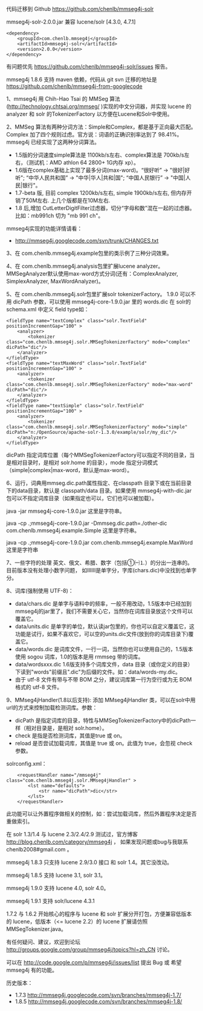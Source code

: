 代码迁移到 Github https://github.com/chenlb/mmseg4j-solr

mmseg4j-solr-2.0.0.jar 兼容 lucene/solr [4.3.0, 4.7.1]
```
<dependency>
    <groupId>com.chenlb.mmseg4j</groupId>
    <artifactId>mmseg4j-solr</artifactId>
    <version>2.0.0</version>
</dependency>
```
有问题优先 https://github.com/chenlb/mmseg4j-solr/issues 报告。

mmseg4j 1.8.6 支持 maven 依赖，代码从 git svn 迁移的地址是 https://github.com/chenlb/mmseg4j-from-googlecode

1、mmseg4j 用 Chih-Hao Tsai 的 MMSeg 算法(http://technology.chtsai.org/mmseg/ )实现的中文分词器，并实现 lucene 的 analyzer 和 solr 的TokenizerFactory 以方便在Lucene和Solr中使用。

2、MMSeg 算法有两种分词方法：Simple和Complex，都是基于正向最大匹配。Complex 加了四个规则过虑。官方说：词语的正确识别率达到了 98.41%。mmseg4j 已经实现了这两种分词算法。
  * 1.5版的分词速度simple算法是 1100kb/s左右、complex算法是 700kb/s左右，（测试机：AMD athlon 64 2800+ 1G内存 xp）。
  * 1.6版在complex基础上实现了最多分词(max-word)。“很好听” -> "很好|好听"; “中华人民共和国” -> "中华|华人|共和|国"; “中国人民银行” -> "中国|人民|银行"。
  * 1.7-beta 版, 目前 complex 1200kb/s左右, simple 1900kb/s左右, 但内存开销了50M左右. 上几个版都是在10M左右.
  * 1.8 后,增加 CutLetterDigitFilter过虑器，切分“字母和数”混在一起的过虑器。比如：mb991ch 切为 "mb 991 ch"。

mmseg4j实现的功能详情请看：
  * http://mmseg4j.googlecode.com/svn/trunk/CHANGES.txt

3、在 com.chenlb.mmseg4j.example包里的类示例了三种分词效果。

4、在 com.chenlb.mmseg4j.analysis包里扩展lucene analyzer。MMSegAnalyzer默认使用max-word方式分词(还有：ComplexAnalyzer, SimplexAnalyzer, MaxWordAnalyzer)。

5、在 com.chenlb.mmseg4j.solr包里扩展solr tokenizerFactory。
1.9.0 可以不用 dicPath 参数，可以使用 mmseg4j-core-1.9.0.jar 里的 words.dic
在 solr的 schema.xml 中定义 field type如：
```
<fieldType name="textComplex" class="solr.TextField" positionIncrementGap="100" >  
    <analyzer>  
        <tokenizer class="com.chenlb.mmseg4j.solr.MMSegTokenizerFactory" mode="complex" dicPath="dic"/>  
    </analyzer>  
</fieldType>  
<fieldType name="textMaxWord" class="solr.TextField" positionIncrementGap="100" >  
    <analyzer>  
        <tokenizer class="com.chenlb.mmseg4j.solr.MMSegTokenizerFactory" mode="max-word" dicPath="dic"/>  
    </analyzer>  
</fieldType>  
<fieldType name="textSimple" class="solr.TextField" positionIncrementGap="100" >  
    <analyzer>  
        <tokenizer class="com.chenlb.mmseg4j.solr.MMSegTokenizerFactory" mode="simple" dicPath="n:/OpenSource/apache-solr-1.3.0/example/solr/my_dic"/>   
    </analyzer>  
</fieldType>
```
dicPath 指定词库位置（每个MMSegTokenizerFactory可以指定不同的目录，当是相对目录时，是相对 solr.home 的目录），mode 指定分词模式（simple|complex|max-word，默认是max-word）。

6、运行，词典用mmseg.dic.path属性指定、在classpath 目录下或在当前目录下的data目录，默认是 classpath/data 目录。如果使用 mmseg4j-with-dic.jar 包可以不指定词库目录（如果指定也可以，它们也可以被加载）。

java -jar mmseg4j-core-1.9.0.jar 这里是字符串。

java -cp .;mmseg4j-core-1.9.0.jar -Dmmseg.dic.path=./other-dic com.chenlb.mmseg4j.example.Simple 这里是字符串。

java -cp .;mmseg4j-core-1.9.0.jar com.chenlb.mmseg4j.example.MaxWord 这里是字符串

7、一些字符的处理
英文、俄文、希腊、数字（包括①㈠⒈）的分出一连串的。目前版本没有处理小数字问题，
如ⅠⅡⅢ是单字分，字库(chars.dic)中没找到也单字分。

8、词库(强制使用 UTF-8)：
  * data/chars.dic 是单字与语料中的频率，一般不用改动，1.5版本中已经加到mmseg4j的jar里了，我们不需要关心它，当然你在词库目录放这个文件可以覆盖它。
  * data/units.dic 是单字的单位，默认读jar包里的，你也可以自定义覆盖它，这功能是试行，如果不喜欢它，可以空的units.dic文件(放到你的词库目录下)覆盖它。
  * data/words.dic 是词库文件，一行一词，当然你也可以使用自己的，1.5版本使用 sogou 词库，1.0的版本是用 rmmseg 带的词库。
  * data/wordsxxx.dic 1.6版支持多个词库文件，data 目录（或你定义的目录）下读到"words"前缀且".dic"为后缀的文件。如：data/words-my.dic。
  * 由于 utf-8 文件有带与不带 BOM 之分，建议词库第一行为空行或为无 BOM 格式的 utf-8 文件。

9、MMseg4jHandler(1.8以后支持):
添加 MMseg4jHandler 类，可以在solr中用url的方式来控制加载检测词库。参数：
  * dicPath 是指定词库的目录，特性与MMSegTokenizerFactory中的dicPath一样（相对目录是，是相对 solr.home）。
  * check 是指是否检测词库，其值是true 或 on。
  * reload 是否尝试加载词库，其值是 true 或 on。此值为 true，会忽视 check 参数。

solrconfig.xml：
```
	<requestHandler name="/mmseg4j" class="com.chenlb.mmseg4j.solr.MMseg4jHandler" >
		<lst name="defaults">
			<str name="dicPath">dic</str>
		</lst>
	</requestHandler>
```
此功能可以让外置程序做相关的控制，如：尝试加载词库，然后外置程序决定是否重做索引。


在 solr 1.3/1.4 与 lucene 2.3/2.4/2.9 测试过，官方博客 http://blog.chenlb.com/category/mmseg4j ， 如果发现问题或bug与我联系 chenlb2008#gmail.com 。

mmseg4j 1.8.3 只支持 lucene 2.9/3.0 接口 和 solr 1.4。其它没改动。

mmseg4j 1.8.5 支持 lucene 3.1, solr  3.1。

mmseg4j 1.9.0 支持 lucene 4.0, solr  4.0。

mmseg4j 1.9.1 支持 solr/lucene 4.3.1

1.7.2 与 1.6.2 开始核心的程序与 lucene 和 solr 扩展分开打包，方便兼容低版本的 lucene，低版本（<= lucene 2.2）的 lucene 扩展请仿照 MMSegTokenizer.java。

有任何疑问、建议，欢迎到论坛 http://groups.google.com/group/mmseg4j/topics?hl=zh_CN 讨论。

可以在 http://code.google.com/p/mmseg4j/issues/list 提出 Bug 或 希望 mmseg4j 有的功能。


历史版本：

  * 1.7.3 http://mmseg4j.googlecode.com/svn/branches/mmseg4j-1.7/
  * 1.8.5 http://mmseg4j.googlecode.com/svn/branches/mmseg4j-1.8/